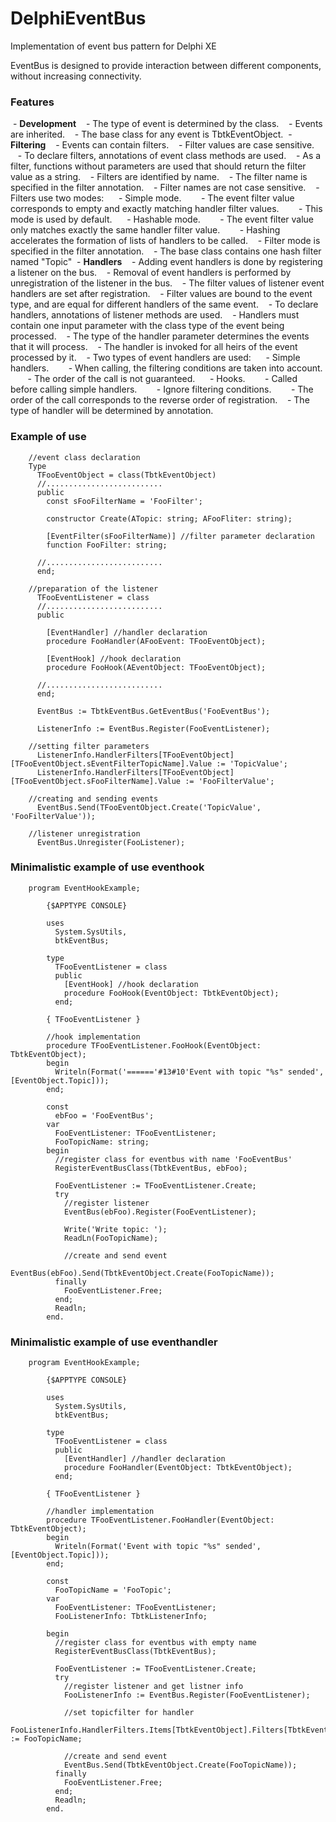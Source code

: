 DelphiEventBus
==============

Implementation of event bus pattern for Delphi XE

EventBus is designed to provide interaction between different components, without increasing connectivity.

### Features

 - **Development**
   - The type of event is determined by the class.
   - Events are inherited.
   - The base class for any event is TbtkEventObject.
 - **Filtering**
   - Events can contain filters.
   - Filter values are case sensitive.
   - To declare filters, annotations of event class methods are used.
   - As a filter, functions without parameters are used that should return the filter value as a string.
   - Filters are identified by name.
   - The filter name is specified in the filter annotation.
   - Filter names are not case sensitive.
   - Filters use two modes:
     - Simple mode.
       - The event filter value corresponds to empty and exactly matching handler filter values.
       - This mode is used by default.
     - Hashable mode.
       - The event filter value only matches exactly the same handler filter value.
       - Hashing accelerates the formation of lists of handlers to be called.
   - Filter mode is specified in the filter annotation.
   - The base class contains one hash filter named "Topic"
 - **Handlers**
   - Adding event handlers is done by registering a listener on the bus.
   - Removal of event handlers is performed by unregistration of the listener in the bus.
   - The filter values of listener event handlers are set after registration.
   - Filter values are bound to the event type, and are equal for different handlers of the same event.
   - To declare handlers, annotations of listener methods are used.
   - Handlers must contain one input parameter with the class type of the event being processed.
   - The type of the handler parameter determines the events that it will process.
   - The handler is invoked for all heirs of the event processed by it.
   - Two types of event handlers are used:
     - Simple handlers.
       - When calling, the filtering conditions are taken into account.
       - The order of the call is not guaranteed.
     - Hooks.
       - Called before calling simple handlers.
       - Ignore filtering conditions.
       - The order of the call corresponds to the reverse order of registration.
   - The type of handler will be determined by annotation.

### Example of use
```delphi
	//event class declaration
	Type
	  TFooEventObject = class(TbtkEventObject)
	  //..........................
	  public
	    const sFooFilterName = 'FooFilter';

	    constructor Create(ATopic: string; AFooFliter: string);

	    [EventFilter(sFooFilterName)] //filter parameter declaration
	    function FooFilter: string;

	  //..........................
	  end;

	//preparation of the listener
	  TFooEventListener = class
	  //..........................
	  public

	    [EventHandler] //handler declaration
	    procedure FooHandler(AFooEvent: TFooEventObject);

	    [EventHook] //hook declaration
	    procedure FooHook(AEventObject: TFooEventObject);

	  //..........................
	  end;

	  EventBus := TbtkEventBus.GetEventBus('FooEventBus');

	  ListenerInfo := EventBus.Register(FooEventListener);

	//setting filter parameters
	  ListenerInfo.HandlerFilters[TFooEventObject][TFooEventObject.sEventFilterTopicName].Value := 'TopicValue';
	  ListenerInfo.HandlerFilters[TFooEventObject][TFooEventObject.sFooFilterName].Value := 'FooFilterValue';

	//creating and sending events
	  EventBus.Send(TFooEventObject.Create('TopicValue', 'FooFilterValue'));

	//listener unregistration
	  EventBus.Unregister(FooListener);
```
### Minimalistic example of use eventhook
```delphi
	program EventHookExample;

        {$APPTYPE CONSOLE}

        uses
          System.SysUtils,
          btkEventBus;

        type
          TFooEventListener = class
          public
            [EventHook] //hook declaration
            procedure FooHook(EventObject: TbtkEventObject);
          end;

        { TFooEventListener }

        //hook implementation
        procedure TFooEventListener.FooHook(EventObject: TbtkEventObject);
        begin
          Writeln(Format('======'#13#10'Event with topic "%s" sended', [EventObject.Topic]));
        end;

        const
          ebFoo = 'FooEventBus';
        var
          FooEventListener: TFooEventListener;
          FooTopicName: string;
        begin
          //register class for eventbus with name 'FooEventBus'
          RegisterEventBusClass(TbtkEventBus, ebFoo);

          FooEventListener := TFooEventListener.Create;
          try
            //register listener
            EventBus(ebFoo).Register(FooEventListener);

            Write('Write topic: ');
            ReadLn(FooTopicName);

            //create and send event
            EventBus(ebFoo).Send(TbtkEventObject.Create(FooTopicName));
          finally
            FooEventListener.Free;
          end;
          Readln;
        end.
```
### Minimalistic example of use eventhandler
```delphi
	program EventHookExample;

        {$APPTYPE CONSOLE}

        uses
          System.SysUtils,
          btkEventBus;

        type
          TFooEventListener = class
          public
            [EventHandler] //handler declaration
            procedure FooHandler(EventObject: TbtkEventObject);
          end;

        { TFooEventListener }

        //handler implementation
        procedure TFooEventListener.FooHandler(EventObject: TbtkEventObject);
        begin
          Writeln(Format('Event with topic "%s" sended', [EventObject.Topic]));
        end;

        const
          FooTopicName = 'FooTopic';
        var
          FooEventListener: TFooEventListener;
          FooListenerInfo: TbtkListenerInfo;

        begin
          //register class for eventbus with empty name
          RegisterEventBusClass(TbtkEventBus);

          FooEventListener := TFooEventListener.Create;
          try
            //register listener and get listner info
            FooListenerInfo := EventBus.Register(FooEventListener);

            //set topicfilter for handler
            FooListenerInfo.HandlerFilters.Items[TbtkEventObject].Filters[TbtkEventObject.sEventFilterTopicName].Value := FooTopicName;

            //create and send event
            EventBus.Send(TbtkEventObject.Create(FooTopicName));
          finally
            FooEventListener.Free;
          end;
          Readln;
        end.
```
